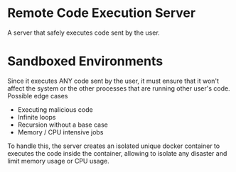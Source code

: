 # Remote Code Execution Server
A server that safely executes code sent by the user. 

# Sandboxed Environments
Since it executes ANY code sent by the user, it must ensure that it won't affect the system or the other processes that are running other user's code.  
Possible edge cases
- Executing malicious code 
- Infinite loops
- Recursion without a base case
- Memory / CPU intensive jobs

To handle this, the server creates an isolated unique docker container to executes the code inside the container, allowing to isolate any disaster and limit memory usage or CPU usage. 
